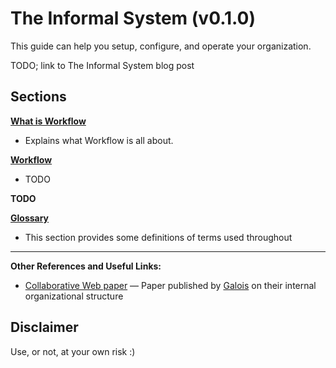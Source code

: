 # The Informal System (v0.1.0)

This guide can help you setup, configure, and operate your organization.

TODO; link to The Informal System blog post

## Sections

**[What is Workflow](./what-is-workflow.md)**

- Explains what Workflow is all about.

**[Workflow](./workflow.md)**

- TODO

**TODO**

**[Glossary](./glossary.md)**

- This section provides some definitions of terms used throughout

---

**Other References and Useful Links:**

* [Collaborative Web paper]
  — Paper published by [Galois](https://galois.com/) on their internal organizational structure
   
## Disclaimer

Use, or not, at your own risk :)



[Collaborative Web paper]: https://galois.com/wp-content/uploads/2016/06/CW-picmet-proceedings.pdf

